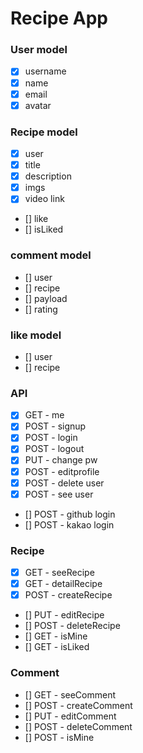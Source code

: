 # Recipe App

### User model

- [x] username
- [x] name
- [x] email
- [x] avatar

### Recipe model

- [x] user
- [x] title
- [x] description
- [x] imgs
- [x] video link
- [] like
- [] isLiked

### comment model

- [] user
- [] recipe
- [] payload
- [] rating

### like model

- [] user
- [] recipe


### API
<!-- - [] GET - seeUser -->
- [x] GET - me
- [x] POST - signup
- [x] POST - login
- [x] POST - logout
- [x] PUT - change pw
- [x] POST - editprofile
- [x] POST - delete user
- [x] POST - see user
- [] POST - github login
- [] POST - kakao login

### Recipe
- [x] GET - seeRecipe
- [x] GET - detailRecipe
- [x] POST - createRecipe
- [] PUT - editRecipe
- [] POST - deleteRecipe
- [] GET - isMine
- [] GET - isLiked

### Comment
- [] GET - seeComment
- [] POST - createComment
- [] PUT - editComment
- [] POST - deleteComment
- [] POST - isMine


<!-- {
"username": "test002",
"password": "test654321",
"name": "test"
} -->

<!-- {
"old_password": "test987654",
"new_password": "test654321"
} -->